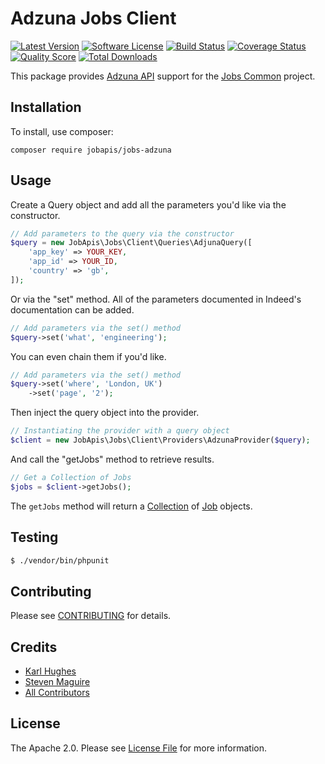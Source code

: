 # Adzuna Jobs Client

[![Latest Version](https://img.shields.io/github/release/jobapis/jobs-adzuna.svg?style=flat-square)](https://github.com/jobapis/jobs-adzuna/releases)
[![Software License](https://img.shields.io/badge/license-APACHE%202.0-brightgreen.svg?style=flat-square)](LICENSE.md)
[![Build Status](https://img.shields.io/travis/jobapis/jobs-adzuna/master.svg?style=flat-square&1)](https://travis-ci.org/jobapis/jobs-adzuna)
[![Coverage Status](https://img.shields.io/scrutinizer/coverage/g/jobapis/jobs-adzuna.svg?style=flat-square)](https://scrutinizer-ci.com/g/jobapis/jobs-adzuna/code-structure)
[![Quality Score](https://img.shields.io/scrutinizer/g/jobapis/jobs-adzuna.svg?style=flat-square)](https://scrutinizer-ci.com/g/jobapis/jobs-adzuna)
[![Total Downloads](https://img.shields.io/packagist/dt/jobapis/jobs-adzuna.svg?style=flat-square)](https://packagist.org/packages/jobapis/jobs-adzuna)

This package provides [Adzuna API](https://developer.adzuna.com/overview)
support for the [Jobs Common](https://github.com/jobapis/jobs-common) project.

## Installation

To install, use composer:

```
composer require jobapis/jobs-adzuna
```

## Usage

Create a Query object and add all the parameters you'd like via the constructor.
 
```php
// Add parameters to the query via the constructor
$query = new JobApis\Jobs\Client\Queries\AdjunaQuery([
    'app_key' => YOUR_KEY,
    'app_id' => YOUR_ID,
    'country' => 'gb',
]);
```

Or via the "set" method. All of the parameters documented in Indeed's documentation can be added.

```php
// Add parameters via the set() method
$query->set('what', 'engineering');
```

You can even chain them if you'd like.

```php
// Add parameters via the set() method
$query->set('where', 'London, UK')
    ->set('page', '2');
```
 
Then inject the query object into the provider.

```php
// Instantiating the provider with a query object
$client = new JobApis\Jobs\Client\Providers\AdzunaProvider($query);
```

And call the "getJobs" method to retrieve results.

```php
// Get a Collection of Jobs
$jobs = $client->getJobs();
```

The `getJobs` method will return a [Collection](https://github.com/jobapis/jobs-common/blob/master/src/Collection.php) of [Job](https://github.com/jobapis/jobs-common/blob/master/src/Job.php) objects.

## Testing

``` bash
$ ./vendor/bin/phpunit
```

## Contributing

Please see [CONTRIBUTING](https://github.com/jobapis/jobs-juju/blob/master/CONTRIBUTING.md) for details.

## Credits

- [Karl Hughes](https://github.com/karllhughes)
- [Steven Maguire](https://github.com/stevenmaguire)
- [All Contributors](https://github.com/jobapis/jobs-adzuna/contributors)

## License

The Apache 2.0. Please see [License File](https://github.com/jobapis/jobs-adzuna/blob/master/LICENSE) for more information.
